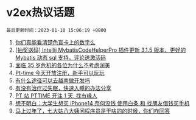 # v2ex热议话题

`最后更新时间：2023-01-10 15:06:19 +0800`

1. [你们真能看清楚色盲卡上的数字么](https://www.v2ex.com/t/907617)
1. [[抽奖送码] Intellij MybatisCodeHelperPro 插件更新 3.1.5 版本，更好的 Mybatis 动态 sql 支持，评论送激活码](https://www.v2ex.com/t/907864)
1. [面临 35 岁危机的各位为什么不考虑润美](https://www.v2ex.com/t/907682)
1. [Pt-time 今天开放注册，新手可以玩玩](https://www.v2ex.com/t/907792)
1. [有什么途径可以去越南做开发吗](https://www.v2ex.com/t/907667)
1. [有没有治疗过失眠，快速入睡的办法分享](https://www.v2ex.com/t/907790)
1. [PT 站 PTTIME 开注 1 天, 找有缘人](https://www.v2ex.com/t/907786)
1. [想不明白：大学生想买 iPhone14 奈何没钱 使用白条 和 找朋友借钱买手机](https://www.v2ex.com/t/907717)
1. [马上过年了，七大姑八大姨问程序员是干啥的的时候，你们咋回答](https://www.v2ex.com/t/907843)

